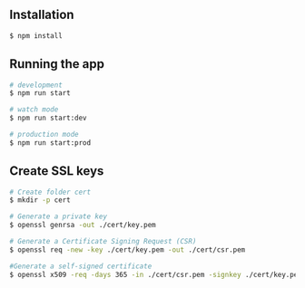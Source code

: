 ## Installation

```bash
$ npm install
```

## Running the app

```bash
# development
$ npm run start

# watch mode
$ npm run start:dev

# production mode
$ npm run start:prod
```

## Create SSL keys

```bash
# Create folder cert
$ mkdir -p cert

# Generate a private key
$ openssl genrsa -out ./cert/key.pem

# Generate a Certificate Signing Request (CSR)
$ openssl req -new -key ./cert/key.pem -out ./cert/csr.pem

#Generate a self-signed certificate
$ openssl x509 -req -days 365 -in ./cert/csr.pem -signkey ./cert/key.pem -out ./cert/cert.pem

```
